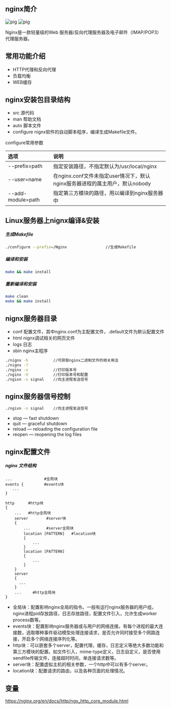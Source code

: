 ## nginx简介
<p align="left">
  <a><img src="https://img.shields.io/badge/-Nignx-green?style=flat-square&logo=appveyor" alt="pig"></a>
  <a><img src="https://img.shields.io/badge/-sayhitrue-gray?style=flat-square&logo=appveyor" alt="pig"></a>
</p>

Nginx是一款轻量级的Web 服务器/反向代理服务器及电子邮件（IMAP/POP3）代理服务器。

## 常用功能介绍
- HTTP代理和反向代理
- 负载均衡
- WEB缓存

## nginx安装包目录结构
- src 源代码
- man 帮助文档
- auto 脚本文件
- configure nignx软件的自动脚本程序，编译生成Makefile文件。

configure常用参数

选项|说明
:--|:--
--prefix=path|指定安装路径，不指定默认为/usr/local/nginx
--user=name|在nginx.conf文件未指定user情况下，默认nginx服务器进程的属主用户，默认nobody
--add-module=path|指定第三方模块的路径，用以编译到nginx服务器中

## Linux服务器上nignx编译&安装
##### 生成Makefile
```sh
./configure --prefix=/Nginx                 //生成Makefile
```
##### 编译和安装
```sh
make && make install
```
##### 重新编译和安装
```sh
make clean
make && make install
```
## nignx服务器目录
- conf 配置文件，其中nginx.conf为主配置文件，.default文件为默认配置文件
- html nignx调试相关的网页文件
- logs 日志
- sbin nginx主程序  
```sh
./nignx -h           //可获取nginx二进制文件的相关用法
./nignx -?
./nginx -v           //打印版本号
./nginx -V           //打印版本号和配置
./ngixn -s signal    //向主进程发送信号  
```

## nginx服务器信号控制
```sh
./ngixn -s signal    //向主进程发送信号
```
- stop — fast shutdown
- quit — graceful shutdown
- reload — reloading the configuration file
- reopen — reopening the log files

## nginx配置文件
##### nginx 文件结构
```
...              #全局块
events {         #events块
   ...
}

http      #http块
{
    ...   #http全局块
    server        #server块
    {
        ...       #server全局块
        location [PATTERN]   #location块
        {
            ...
        }
        location [PATTERN]
        {
            ...
        }
    }
    server
    {
      ...
    }
    ...     #http全局块
}
```
- 全局块：配置影响nginx全局的指令。一般有运行nginx服务器的用户组，nginx进程pid存放路径，日志存放路径，配置文件引入，允许生成worker process数等。
- events块：配置影响nginx服务器或与用户的网络连接。有每个进程的最大连接数，选取哪种事件驱动模型处理连接请求，是否允许同时接受多个网路连接，开启多个网络连接序列化等。
- http块：可以嵌套多个server，配置代理，缓存，日志定义等绝大多数功能和第三方模块的配置。如文件引入，mime-type定义，日志自定义，是否使用sendfile传输文件，连接超时时间，单连接请求数等。
- server块：配置虚拟主机的相关参数，一个http中可以有多个server。
- location块：配置请求的路由，以及各种页面的处理情况。

## 变量
https://nginx.org/en/docs/http/ngx_http_core_module.html
